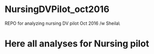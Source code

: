 # NursingDVPilot_oct2016
REPO for analyzing nursing DV pilot Oct 2016 /w Sheila\

# Here all analyses for Nursing pilot
